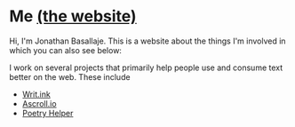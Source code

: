 # Me [(the website)](https://jbasallaje.github.io/me/)




Hi, I'm Jonathan Basallaje. This is a website about the things I'm involved in which you can also see below:

I work on several projects that primarily help people use and consume text better on the web. These include
* [Writ.ink](http://www.writ.ink)
* [Ascroll.io](https://www.google.com)
* [Poetry Helper](https://www.twitter.com)
